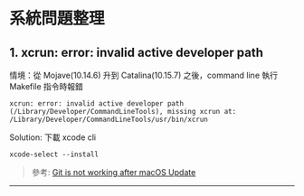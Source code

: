 # 系統問題整理
## 1. xcrun: error: invalid active developer path
情境：從 Mojave(10.14.6) 升到 Catalina(10.15.7) 之後，command line 執行 Makefile 指令時報錯
```
xcrun: error: invalid active developer path (/Library/Developer/CommandLineTools), missing xcrun at: /Library/Developer/CommandLineTools/usr/bin/xcrun
```
Solution: 下載 xcode cli
```
xcode-select --install
```
>參考: [Git is not working after macOS Update](https://stackoverflow.com/questions/52522565/git-is-not-working-after-macos-update-xcrun-error-invalid-active-developer-pa)

---
